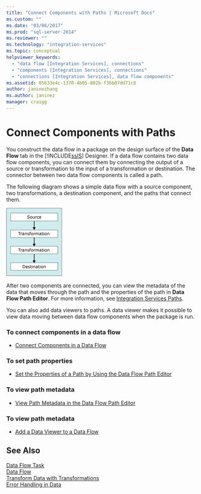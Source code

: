 ```yaml
---
title: "Connect Components with Paths | Microsoft Docs"
ms.custom: ""
ms.date: "03/06/2017"
ms.prod: "sql-server-2014"
ms.reviewer: ""
ms.technology: "integration-services"
ms.topic: conceptual
helpviewer_keywords: 
  - "data flow [Integration Services], connections"
  - "components [Integration Services], connections"
  - "connections [Integration Services], data flow components"
ms.assetid: 05633e4c-1370-4b05-802b-f36b07dd71c8
author: janinezhang
ms.author: janinez
manager: craigg
---
```

# Connect Components with Paths
  You construct the data flow in a package on the design surface of the **Data Flow** tab in the [!INCLUDE[ssIS](../includes/ssis-md.md)] Designer. If a data flow contains two data flow components, you can connect them by connecting the output of a source or transformation to the input of a transformation or destination. The connector between two data flow components is called a path.  
  
 The following diagram shows a simple data flow with a source component, two transformations, a destination component, and the paths that connect them.  
  
 ![Data flow](media/mw-dts-08.gif "Data flow")  
  
 After two components are connected, you can view the metadata of the data that moves through the path and the properties of the path in **Data Flow Path Editor**. For more information, see [Integration Services Paths](data-flow/integration-services-paths.md).  
  
 You can also add data viewers to paths. A data viewer makes it possible to view data moving between data flow components when the package is run.  
  
### To connect components in a data flow  
  
-   [Connect Components in a Data Flow](data-flow/connect-components-in-a-data-flow.md)  
  
### To set path properties  
  
-   [Set the Properties of a Path by Using the Data Flow Path Editor](../../2014/integration-services/set-the-properties-of-a-path-by-using-the-data-flow-path-editor.md)  
  
### To view path metadata  
  
-   [View Path Metadata in the Data Flow Path Editor](../../2014/integration-services/view-path-metadata-in-the-data-flow-path-editor.md)  
  
### To view path metadata  
  
-   [Add a Data Viewer to a Data Flow](../../2014/integration-services/add-a-data-viewer-to-a-data-flow.md)  
  
## See Also  
 [Data Flow Task](control-flow/data-flow-task.md)   
 [Data Flow](data-flow/data-flow.md)   
 [Transform Data with Transformations](data-flow/transformations/transform-data-with-transformations.md)   
 [Error Handling in Data](data-flow/error-handling-in-data.md)  
  
  
